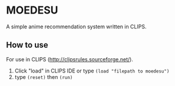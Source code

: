 # MOEDESU
A simple anime recommendation system written in CLIPS.

## How to use
For use in CLIPS (http://clipsrules.sourceforge.net/).

1. Click "load" in CLIPS IDE or type `(load "filepath to moedesu")`
2. type `(reset)` then `(run)`

